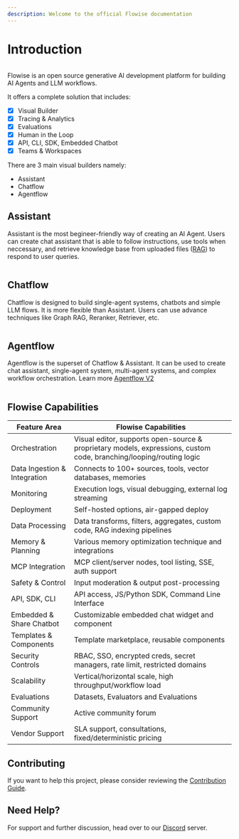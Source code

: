 ```yaml
---
description: Welcome to the official Flowise documentation
---
```


# Introduction

<figure><img src=".gitbook/assets/FlowiseIntro (1).gif" alt=""><figcaption></figcaption></figure>

Flowise is an open source generative AI development platform for building AI Agents and LLM workflows.

It offers a complete solution that includes:

* [x] Visual Builder
* [x] Tracing & Analytics
* [x] Evaluations
* [x] Human in the Loop
* [x] API, CLI, SDK, Embedded Chatbot
* [x] Teams & Workspaces

There are 3 main visual builders namely:

* Assistant
* Chatflow
* Agentflow

## Assistant

Assistant is the most begineer-friendly way of creating an AI Agent. Users can create chat assistant that is able to follow instructions, use tools when neccessary, and retrieve knowledge base from uploaded files ([RAG](https://en.wikipedia.org/wiki/Retrieval-augmented_generation)) to respond to user queries.

<figure><picture><source srcset=".gitbook/assets/Screenshot 2025-06-10 232758.png" media="(prefers-color-scheme: dark)"><img src=".gitbook/assets/image (303).png" alt=""></picture><figcaption></figcaption></figure>

## Chatflow

Chatflow is designed to build single-agent systems, chatbots and simple LLM flows. It is more flexible than Assistant. Users can use advance techniques like Graph RAG, Reranker, Retriever, etc.

<figure><picture><source srcset=".gitbook/assets/screely-1749594035877.png" media="(prefers-color-scheme: dark)"><img src=".gitbook/assets/screely-1749593961545.png" alt=""></picture><figcaption></figcaption></figure>

## Agentflow

Agentflow is the superset of Chatflow & Assistant. It can be used to create chat assistant, single-agent system, multi-agent systems, and complex workflow orchestration. Learn more [Agentflow V2](using-flowise/agentflowv2.md)

<figure><picture><source srcset=".gitbook/assets/screely-1749594631028.png" media="(prefers-color-scheme: dark)"><img src=".gitbook/assets/screely-1749594614881.png" alt=""></picture><figcaption></figcaption></figure>

## Flowise Capabilities

| Feature Area                 | Flowise Capabilities                                                                                                |
| ---------------------------- | ------------------------------------------------------------------------------------------------------------------- |
| Orchestration                | Visual editor, supports open-source & proprietary models, expressions, custom code, branching/looping/routing logic |
| Data Ingestion & Integration | Connects to 100+ sources, tools, vector databases, memories                                                         |
| Monitoring                   | Execution logs, visual debugging, external log streaming                                                            |
| Deployment                   | Self-hosted options, air-gapped deploy                                                                              |
| Data Processing              | Data transforms, filters, aggregates, custom code, RAG indexing pipelines                                           |
| Memory & Planning            | Various memory optimization technique and integrations                                                              |
| MCP Integration              | MCP client/server nodes, tool listing, SSE, auth support                                                            |
| Safety & Control             | Input moderation & output post-processing                                                                           |
| API, SDK, CLI                | API access, JS/Python SDK, Command Line Interface                                                                   |
| Embedded & Share Chatbot     | Customizable embedded chat widget and component                                                                     |
| Templates & Components       | Template marketplace, reusable components                                                                           |
| Security Controls            | RBAC, SSO, encrypted creds, secret managers, rate limit, restricted domains                                         |
| Scalability                  | Vertical/horizontal scale, high throughput/workflow load                                                            |
| Evaluations                  | Datasets, Evaluators and Evaluations                                                                                |
| Community Support            | Active community forum                                                                                              |
| Vendor Support               | SLA support, consultations, fixed/deterministic pricing                                                             |

## Contributing

If you want to help this project, please consider reviewing the [Contribution Guide](https://github.com/FlowiseAI/Flowise/blob/main/CONTRIBUTING.md).

## Need Help?

For support and further discussion, head over to our [Discord](https://discord.gg/jbaHfsRVBW) server.
